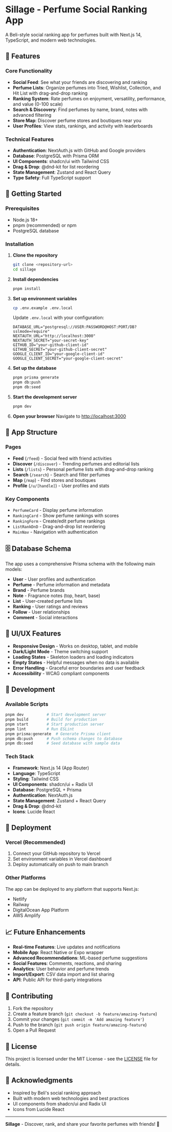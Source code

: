 # Sillage - Perfume Social Ranking App

A Beli-style social ranking app for perfumes built with Next.js 14, TypeScript, and modern web technologies.

## 🌟 Features

### Core Functionality
- **Social Feed**: See what your friends are discovering and ranking
- **Perfume Lists**: Organize perfumes into Tried, Wishlist, Collection, and Hit List with drag-and-drop ranking
- **Ranking System**: Rate perfumes on enjoyment, versatility, performance, and value (0-100 scale)
- **Search & Discovery**: Find perfumes by name, brand, notes with advanced filtering
- **Store Map**: Discover perfume stores and boutiques near you
- **User Profiles**: View stats, rankings, and activity with leaderboards

### Technical Features
- **Authentication**: NextAuth.js with GitHub and Google providers
- **Database**: PostgreSQL with Prisma ORM
- **UI Components**: shadcn/ui with Tailwind CSS
- **Drag & Drop**: @dnd-kit for list reordering
- **State Management**: Zustand and React Query
- **Type Safety**: Full TypeScript support

## 🚀 Getting Started

### Prerequisites
- Node.js 18+ 
- pnpm (recommended) or npm
- PostgreSQL database

### Installation

1. **Clone the repository**
   ```bash
   git clone <repository-url>
   cd sillage
   ```

2. **Install dependencies**
   ```bash
   pnpm install
   ```

3. **Set up environment variables**
   ```bash
   cp .env.example .env.local
   ```
   
   Update `.env.local` with your configuration:
   ```env
   DATABASE_URL="postgresql://USER:PASSWORD@HOST:PORT/DB?sslmode=require"
   NEXTAUTH_URL="http://localhost:3000"
   NEXTAUTH_SECRET="your-secret-key"
   GITHUB_ID="your-github-client-id"
   GITHUB_SECRET="your-github-client-secret"
   GOOGLE_CLIENT_ID="your-google-client-id"
   GOOGLE_CLIENT_SECRET="your-google-client-secret"
   ```

4. **Set up the database**
   ```bash
   pnpm prisma generate
   pnpm db:push
   pnpm db:seed
   ```

5. **Start the development server**
   ```bash
   pnpm dev
   ```

6. **Open your browser**
   Navigate to [http://localhost:3000](http://localhost:3000)

## 📱 App Structure

### Pages
- **Feed** (`/feed`) - Social feed with friend activities
- **Discover** (`/discover`) - Trending perfumes and editorial lists
- **Lists** (`/lists`) - Personal perfume lists with drag-and-drop ranking
- **Search** (`/search`) - Search and filter perfumes
- **Map** (`/map`) - Find stores and boutiques
- **Profile** (`/u/[handle]`) - User profiles and stats

### Key Components
- `PerfumeCard` - Display perfume information
- `RankingCard` - Show perfume rankings with scores
- `RankingForm` - Create/edit perfume rankings
- `ListRankDnD` - Drag-and-drop list reordering
- `MainNav` - Navigation with authentication

## 🗄️ Database Schema

The app uses a comprehensive Prisma schema with the following main models:

- **User** - User profiles and authentication
- **Perfume** - Perfume information and metadata
- **Brand** - Perfume brands
- **Note** - Fragrance notes (top, heart, base)
- **List** - User-created perfume lists
- **Ranking** - User ratings and reviews
- **Follow** - User relationships
- **Comment** - Social interactions

## 🎨 UI/UX Features

- **Responsive Design** - Works on desktop, tablet, and mobile
- **Dark/Light Mode** - Theme switching support
- **Loading States** - Skeleton loaders and loading indicators
- **Empty States** - Helpful messages when no data is available
- **Error Handling** - Graceful error boundaries and user feedback
- **Accessibility** - WCAG compliant components

## 🔧 Development

### Available Scripts
```bash
pnpm dev          # Start development server
pnpm build        # Build for production
pnpm start        # Start production server
pnpm lint         # Run ESLint
pnpm prisma:generate  # Generate Prisma client
pnpm db:push      # Push schema changes to database
pnpm db:seed      # Seed database with sample data
```

### Tech Stack
- **Framework**: Next.js 14 (App Router)
- **Language**: TypeScript
- **Styling**: Tailwind CSS
- **UI Components**: shadcn/ui + Radix UI
- **Database**: PostgreSQL + Prisma
- **Authentication**: NextAuth.js
- **State Management**: Zustand + React Query
- **Drag & Drop**: @dnd-kit
- **Icons**: Lucide React

## 🚀 Deployment

### Vercel (Recommended)
1. Connect your GitHub repository to Vercel
2. Set environment variables in Vercel dashboard
3. Deploy automatically on push to main branch

### Other Platforms
The app can be deployed to any platform that supports Next.js:
- Netlify
- Railway
- DigitalOcean App Platform
- AWS Amplify

## 📈 Future Enhancements

- **Real-time Features**: Live updates and notifications
- **Mobile App**: React Native or Expo wrapper
- **Advanced Recommendations**: ML-based perfume suggestions
- **Social Features**: Comments, reactions, and sharing
- **Analytics**: User behavior and perfume trends
- **Import/Export**: CSV data import and list sharing
- **API**: Public API for third-party integrations

## 🤝 Contributing

1. Fork the repository
2. Create a feature branch (`git checkout -b feature/amazing-feature`)
3. Commit your changes (`git commit -m 'Add amazing feature'`)
4. Push to the branch (`git push origin feature/amazing-feature`)
5. Open a Pull Request

## 📄 License

This project is licensed under the MIT License - see the [LICENSE](LICENSE) file for details.

## 🙏 Acknowledgments

- Inspired by Beli's social ranking approach
- Built with modern web technologies and best practices
- UI components from shadcn/ui and Radix UI
- Icons from Lucide React

---

**Sillage** - Discover, rank, and share your favorite perfumes with friends! 🌸